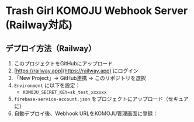 # Trash Girl KOMOJU Webhook Server (Railway対応)

## デプロイ方法（Railway）

1. このプロジェクトをGitHubにアップロード
2. [https://railway.app](https://railway.app) にログイン
3. 「New Project」→ GitHub連携 → このリポジトリを選択
4. `Environment` に以下を設定：
   - `KOMOJU_SECRET_KEY=sk_test_xxxxxx`
5. `firebase-service-account.json` をプロジェクトにアップロード（セキュアに）
6. 自動デプロイ後、Webhook URLをKOMOJU管理画面に登録：

